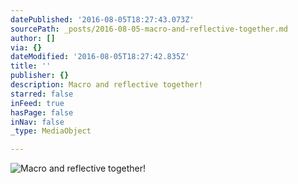 ```yaml
---
datePublished: '2016-08-05T18:27:43.073Z'
sourcePath: _posts/2016-08-05-macro-and-reflective-together.md
author: []
via: {}
dateModified: '2016-08-05T18:27:42.835Z'
title: ''
publisher: {}
description: Macro and reflective together!
starred: false
inFeed: true
hasPage: false
inNav: false
_type: MediaObject

---
```

![Macro and reflective together!](https://the-grid-user-content.s3-us-west-2.amazonaws.com/050c371e-c874-402c-abee-8dabaf5a1cad.jpg)